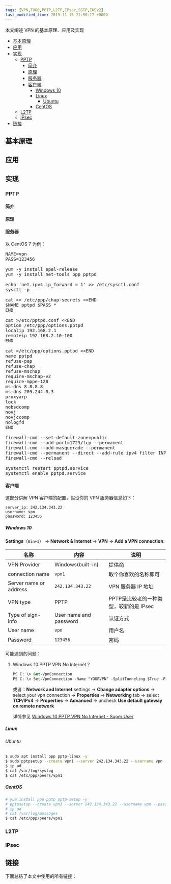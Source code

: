 ```yaml
---
tags: [VPN,TODO,PPTP,L2TP,IPsec,SSTP,IKEv2]
last_modified_time: 2019-11-15 21:56:17 +0800
---
```


本文阐述 VPN 的基本原理、应用及实现

<p id="markdown-toc"></p>
<!-- vim-markdown-toc GFM -->

* [基本原理](#基本原理)
* [应用](#应用)
* [实现](#实现)
  * [PPTP](#pptp)
    * [简介](#简介)
    * [原理](#原理)
    * [服务器](#服务器)
    * [客户端](#客户端)
      * [Windows 10](#windows-10)
      * [Linux](#linux)
        * [Ubuntu](#ubuntu)
      * [CentOS](#centos)
  * [L2TP](#l2tp)
  * [IPsec](#ipsec)
* [链接](#链接)

<!-- vim-markdown-toc -->

## 基本原理

## 应用

## 实现

### PPTP
#### 简介

#### 原理

#### 服务器
以 CentOS 7 为例：

<pre>
NAME=vpn
PASS=123456

yum -y install epel-release
yum -y install net-tools ppp pptpd

echo 'net.ipv4.ip_forward = 1' &gt;&gt; /etc/sysctl.conf
sysctl -p

cat &gt;&gt; /etc/ppp/chap-secrets &lt;&lt;END
$NAME pptpd $PASS *
END

cat &gt;/etc/pptpd.conf &lt;&lt;END
option /etc/ppp/options.pptpd
localip 192.168.2.1
remoteip 192.168.2.10-100
END

cat &gt;/etc/ppp/options.pptpd &lt;&lt;END
name pptpd
refuse-pap
refuse-chap
refuse-mschap
require-mschap-v2
require-mppe-128
ms-dns 8.8.8.8
ms-dns 209.244.0.3
proxyarp
lock
nobsdcomp
novj
novjccomp
nologfd
END

firewall-cmd --set-default-zone=public
firewall-cmd --add-port=1723/tcp --permanent
firewall-cmd --add-masquerade --permanent
firewall-cmd --permanent --direct --add-rule ipv4 filter INPUT 0 -i $ETH -p gre -j ACCEPT
firewall-cmd --reload

systemctl restart pptpd.service
systemctl enable pptpd.service
</pre>

#### 客户端
这部分讲解 VPN 客户端的配置，假设你的 VPN 服务器信息如下：
```
server_ip: 242.134.343.22         
username: vpn
password: 123456
```


##### Windows 10
**Settings**（`Win+I`） -> **Network & Internet** -> **VPN** -> **Add a VPN connection**:

| 名称                   | 内容                   | 说明                                   |
|------------------------|------------------------|----------------------------------------|
| VPN Provider           | Windows(built-in)      | 提供商                                 |
| connection name        | `vpn1`                 | 取个你喜欢的名称即可                   |
| Server name or address | `242.134.343.22`       | VPN 服务器 IP 地址                     |
| VPN type               | PPTP                   | PPTP是比较老的一种类型，较新的是 IPsec |
| Type of sign-info      | User name and password | 认证方式                               |
| User name              | `vpn`                  | 用户名                                 |
| Password               | `123456`               | 密码                                   |

可能遇到的问题：

1. Windows 10 PPTP VPN No Internet？
   ```ps
   PS C: \> Get-VpnConnection
   PS C: \> Set-VpnConnection -Name "YOURVPN" -SplitTunneling $True -PassThru
   ```

   或者：**Network and Internet** settings -> **Change adapter options** -> select your vpn connection -> **Properties** -> **Networking** tab -> select **TCP/IPv4** -> **Properties** -> **Advanced** -> uncheck **Use default gateway on remote network**
   
   详情参见 [Windows 10 PPTP VPN No Internet - Super User](https://superuser.com/questions/948042/windows-10-pptp-vpn-no-internet)
   

##### Linux
###### Ubuntu
```bash
$ sudo apt install ppp pptp-linux -y
$ sudo pptpsetup --create vpn1 --server 242.134.343.22 --username vpn --password 123456  --start --encrypt
$ ip ad
$ cat /var/log/syslog
$ cat /etc/ppp/peers/vpn1
```

##### CentOS
```bash
# yum install ppp pptp pptp-setup -y
# pptpsetup --create vpn1 --server 242.134.343.22 --username vpn --password 123456  --start --encrypt
# ip ad
# cat /var/log/messages
$ cat /etc/ppp/peers/vpn1
```

### L2TP

### IPsec

## 链接
下面总结了本文中使用的所有链接：

<!-- link start -->

<!-- link end -->
